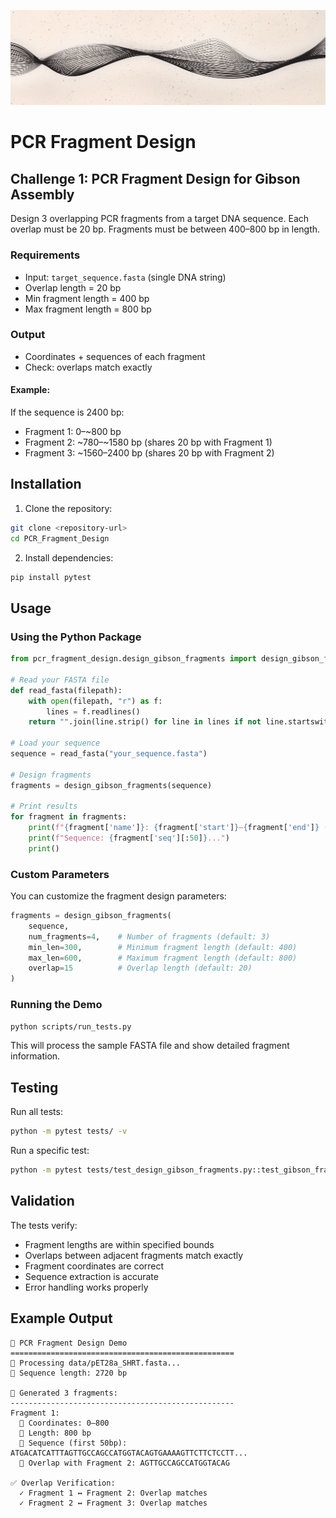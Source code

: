 ![Banner](assets/github_banner.png)

# PCR Fragment Design

## Challenge 1: PCR Fragment Design for Gibson Assembly

Design 3 overlapping PCR fragments from a target DNA sequence. Each overlap must be 20 bp. Fragments must be between 400–800 bp in length.

### Requirements
- Input: `target_sequence.fasta` (single DNA string)
- Overlap length = 20 bp
- Min fragment length = 400 bp
- Max fragment length = 800 bp

### Output
- Coordinates + sequences of each fragment
- Check: overlaps match exactly

#### Example:
If the sequence is 2400 bp:
- Fragment 1: 0–~800 bp  
- Fragment 2: ~780–~1580 bp (shares 20 bp with Fragment 1)  
- Fragment 3: ~1560–2400 bp (shares 20 bp with Fragment 2)  

## Installation

1. Clone the repository:
```bash
git clone <repository-url>
cd PCR_Fragment_Design
```

2. Install dependencies:
```bash
pip install pytest
```

## Usage

### Using the Python Package

```python
from pcr_fragment_design.design_gibson_fragments import design_gibson_fragments

# Read your FASTA file
def read_fasta(filepath):
    with open(filepath, "r") as f:
        lines = f.readlines()
    return "".join(line.strip() for line in lines if not line.startswith(">"))

# Load your sequence
sequence = read_fasta("your_sequence.fasta")

# Design fragments
fragments = design_gibson_fragments(sequence)

# Print results
for fragment in fragments:
    print(f"{fragment['name']}: {fragment['start']}–{fragment['end']} ({len(fragment['seq'])} bp)")
    print(f"Sequence: {fragment['seq'][:50]}...")
    print()
```

### Custom Parameters

You can customize the fragment design parameters:

```python
fragments = design_gibson_fragments(
    sequence,
    num_fragments=4,    # Number of fragments (default: 3)
    min_len=300,        # Minimum fragment length (default: 400)
    max_len=600,        # Maximum fragment length (default: 800)
    overlap=15          # Overlap length (default: 20)
)
```

### Running the Demo

```bash
python scripts/run_tests.py
```

This will process the sample FASTA file and show detailed fragment information.

## Testing

Run all tests:
```bash
python -m pytest tests/ -v
```

Run a specific test:
```bash
python -m pytest tests/test_design_gibson_fragments.py::test_gibson_fragment_lengths -v
```

## Validation

The tests verify:
- Fragment lengths are within specified bounds
- Overlaps between adjacent fragments match exactly
- Fragment coordinates are correct
- Sequence extraction is accurate
- Error handling works properly

## Example Output

```
🧬 PCR Fragment Design Demo
==================================================
📁 Processing data/pET28a_SHRT.fasta...
📏 Sequence length: 2720 bp

🔬 Generated 3 fragments:
--------------------------------------------------
Fragment 1:
  📍 Coordinates: 0–800
  📏 Length: 800 bp
  🧬 Sequence (first 50bp): ATGACATCATTTAGTTGCCAGCCATGGTACAGTGAAAAGTTCTTCTCCTT...
  🔗 Overlap with Fragment 2: AGTTGCCAGCCATGGTACAG

✅ Overlap Verification:
  ✓ Fragment 1 ↔ Fragment 2: Overlap matches
  ✓ Fragment 2 ↔ Fragment 3: Overlap matches
```  
